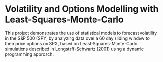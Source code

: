 # Volatility and Options Modelling with Least-Squares-Monte-Carlo

This project demonstrates the use of statistical models to forecast volatility in the S&P 500 (SPY) by analyzing data over a 60 day sliding window to then price options on SPX, based on Least-Squares-Monte-Carlo simulations described in Longstaff-Schwartz (2001) using a dynamic programming approach.
